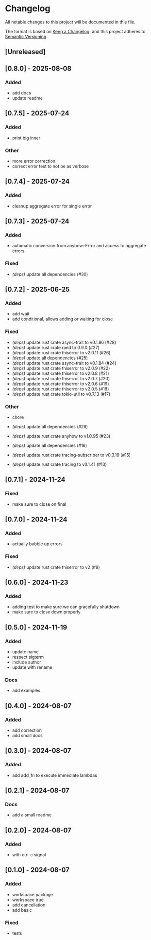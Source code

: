 # Changelog
All notable changes to this project will be documented in this file.

The format is based on [Keep a Changelog](https://keepachangelog.com/en/1.0.0/),
and this project adheres to [Semantic Versioning](https://semver.org/spec/v2.0.0.html).

## [Unreleased]

## [0.8.0] - 2025-08-08

### Added
- add docs
- update readme

## [0.7.5] - 2025-07-24

### Added
- print big inner

### Other
- more error correction
- correct error test to not be as verbose

## [0.7.4] - 2025-07-24

### Added
- cleanup aggregate error for single error

## [0.7.3] - 2025-07-24

### Added
- automatic conversion from anyhow::Error and access to aggregate errors

### Fixed
- *(deps)* update all dependencies (#30)

## [0.7.2] - 2025-06-25

### Added
- add wait
- add conditional, allows adding or waiting for close

### Fixed
- *(deps)* update rust crate async-trait to v0.1.86 (#28)
- *(deps)* update rust crate rand to 0.9.0 (#27)
- *(deps)* update rust crate thiserror to v2.0.11 (#26)
- *(deps)* update all dependencies (#25)
- *(deps)* update rust crate async-trait to v0.1.84 (#24)
- *(deps)* update rust crate thiserror to v2.0.9 (#22)
- *(deps)* update rust crate thiserror to v2.0.8 (#21)
- *(deps)* update rust crate thiserror to v2.0.7 (#20)
- *(deps)* update rust crate thiserror to v2.0.6 (#19)
- *(deps)* update rust crate thiserror to v2.0.5 (#18)
- *(deps)* update rust crate tokio-util to v0.7.13 (#17)

### Other
- chore

- *(deps)* update all dependencies (#29)
- *(deps)* update rust crate anyhow to v1.0.95 (#23)
- *(deps)* update all dependencies (#16)
- *(deps)* update rust crate tracing-subscriber to v0.3.19 (#15)
- *(deps)* update rust crate tracing to v0.1.41 (#13)

## [0.7.1] - 2024-11-24

### Fixed
- make sure to close on final

## [0.7.0] - 2024-11-24

### Added
- actually bubble up errors

### Fixed
- *(deps)* update rust crate thiserror to v2 (#9)

## [0.6.0] - 2024-11-23

### Added
- adding test to make sure we can gracefully shutdown
- make sure to close down properly

## [0.5.0] - 2024-11-19

### Added
- update name
- respect sigterm
- include author
- update with rename

### Docs
- add examples

## [0.4.0] - 2024-08-07

### Added
- add correction
- add small docs

## [0.3.0] - 2024-08-07

### Added
- add add_fn to execute immediate lambdas

## [0.2.1] - 2024-08-07

### Docs
- add a small readme

## [0.2.0] - 2024-08-07

### Added
- with ctrl-c signal

## [0.1.0] - 2024-08-07

### Added
- workspace package
- workspace true
- add cancellation
- add basic

### Fixed
- tests
